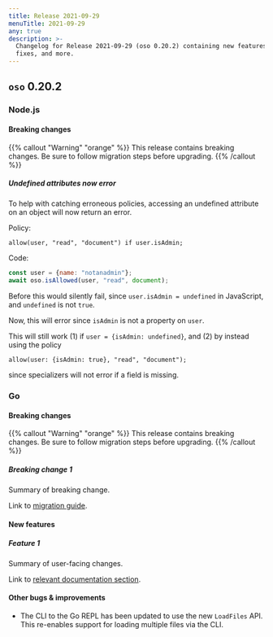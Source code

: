 ```yaml
---
title: Release 2021-09-29
menuTitle: 2021-09-29
any: true
description: >-
  Changelog for Release 2021-09-29 (oso 0.20.2) containing new features, bug
  fixes, and more.
---
```


## `oso` 0.20.2

### Node.js

#### Breaking changes

{{% callout "Warning" "orange" %}}
  This release contains breaking changes. Be sure to follow migration steps
  before upgrading.
{{% /callout %}}

##### Undefined attributes now error

To help with catching erroneous policies, accessing an undefined attribute
on an object will now return an error.

Policy:

```polar
allow(user, "read", "document") if user.isAdmin;
```

Code:

```js
const user = {name: "notanadmin"};
await oso.isAllowed(user, "read", document);
```

Before this would silently fail, since `user.isAdmin = undefined` in JavaScript, and
`undefined` is not `true`.

Now, this will error since `isAdmin` is not a property on `user`.

This will still work (1) if `user = {isAdmin: undefined}`,
and (2) by instead using the policy

```polar
allow(user: {isAdmin: true}, "read", "document");
```
since specializers will not error if a field is missing.


### Go

#### Breaking changes

<!-- TODO: remove warning and replace with "None" if no breaking changes. -->

{{% callout "Warning" "orange" %}}
  This release contains breaking changes. Be sure to follow migration steps
  before upgrading.
{{% /callout %}}

##### Breaking change 1

Summary of breaking change.

Link to [migration guide]().

#### New features

##### Feature 1

Summary of user-facing changes.

Link to [relevant documentation section]().

#### Other bugs & improvements

- The CLI to the Go REPL has been updated to use the new `LoadFiles` API. This
  re-enables support for loading multiple files via the CLI.
